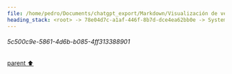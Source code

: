 ```yaml
---
file: /home/pedro/Documents/chatgpt_export/Markdown/Visualización de velocidad en mapa de pista.md
heading_stack: <root> -> 78e04d7c-a1af-446f-8b7d-dce4ea62bb0e -> System -> 5c500c9e-5861-4d6b-b085-4ff313388901
---
```

###### 5c500c9e-5861-4d6b-b085-4ff313388901
[parent ⬆️](#78e04d7c-a1af-446f-8b7d-dce4ea62bb0e)

